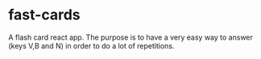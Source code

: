 # fast-cards

A flash card react app.
The purpose is to have a very easy way to answer (keys V,B and N) in order to do a lot of repetitions.
